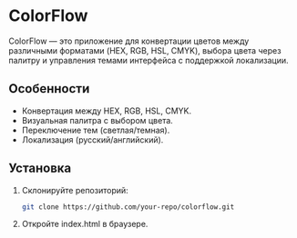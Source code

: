 # ColorFlow

ColorFlow — это приложение для конвертации цветов между различными форматами (HEX, RGB, HSL, CMYK), выбора цвета через палитру и управления темами интерфейса с поддержкой локализации.

## Особенности

- Конвертация между HEX, RGB, HSL, CMYK.
- Визуальная палитра с выбором цвета.
- Переключение тем (светлая/темная).
- Локализация (русский/английский).

## Установка

1. Склонируйте репозиторий:

   ```bash
   git clone https://github.com/your-repo/colorflow.git

   ```

2. Откройте index.html в браузере.
